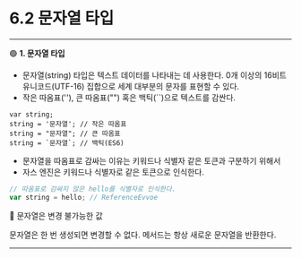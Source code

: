 # 6.2 문자열 타입

---

🟢 **1. 문자열 타입**

- 문자열(string) 타입은 텍스트 데이터를 나타내는 데 사용한다. 0개 이상의 16비트 유니코드(UTF-16) 집합으로 세계 대부분의 문자를 표현할 수 있다.
- 작은 따옴표(''), 큰 따옴표("") 혹은 백틱(``)으로 텍스트를 감싼다.

```JS
var string;
string = '문자열'; // 작은 따옴표
string = "문자열"; // 큰 따옴표
string = `문자열`; // 백틱(ES6)
```

- 문자열을 따옴표로 감싸는 이유는 키워드나 식별자 같은 토큰과 구분하기 위해서
- 자스 엔진은 키워드나 식별자로 같은 토큰으로 인식한다.

```js
// 따옴표로 감싸지 않은 hello를 식별자로 인식한다.
var string = hello; // ReferenceEvvoe
```

📌 문자열은 변경 불가능한 값

문자열은 한 번 생성되면 변경할 수 없다. 메서드는 항상 새로운 문자열을 반환한다.

---
